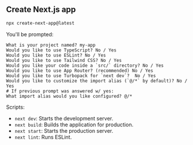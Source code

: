 ## Create Next.js app
```bash
npx create-next-app@latest
```
You'll be prompted:
```
What is your project named? my-app
Would you like to use TypeScript? No / Yes
Would you like to use ESLint? No / Yes
Would you like to use Tailwind CSS? No / Yes
Would you like your code inside a `src/` directory? No / Yes
Would you like to use App Router? (recommended) No / Yes
Would you like to use Turbopack for `next dev`?  No / Yes
Would you like to customize the import alias (`@/*` by default)? No / Yes
# If previous prompt was answered w/ yes:
What import alias would you like configured? @/*
```
Scripts:
- `next dev`: Starts the development server.
- `next build`: Builds the application for production.
- `next start`: Starts the production server.
- `next lint`: Runs ESLint.